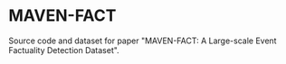 # MAVEN-FACT
Source code and dataset for paper "MAVEN-FACT: A Large-scale Event Factuality Detection Dataset".

